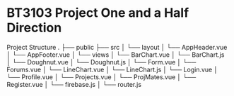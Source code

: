 # BT3103 Project One and a Half Direction
Project Structure
.
├── public 
├── src
│   └── layout
│       └── AppHeader.vue
│       └── AppFooter.vue
│   └── views
│       └── BarChart.vue
│       └── BarChart.js
│       └── Doughnut.vue
│       └── Doughnut.js
│       └── Form.vue
│       └── Forums.vue
│       └── LineChart.vue
│       └── LineChart.js
│       └── Login.vue
│       └── Profile.vue
│       └── Projects.vue
│       └── ProjMates.vue
│       └── Register.vue
│   └── firebase.js
│   └── router.js

 
